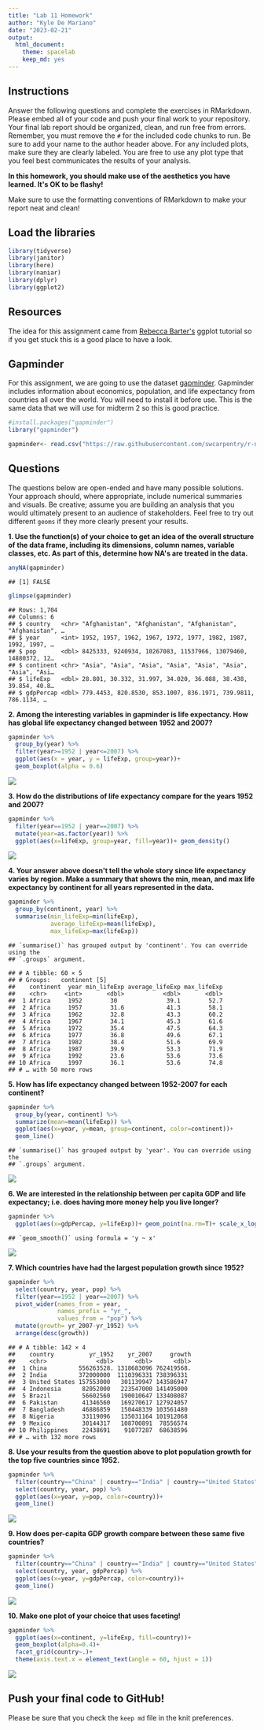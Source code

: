```yaml
---
title: "Lab 11 Homework"
author: "Kyle De Mariano"
date: "2023-02-21"
output:
  html_document: 
    theme: spacelab
    keep_md: yes
---
```




## Instructions
Answer the following questions and complete the exercises in RMarkdown. Please embed all of your code and push your final work to your repository. Your final lab report should be organized, clean, and run free from errors. Remember, you must remove the `#` for the included code chunks to run. Be sure to add your name to the author header above. For any included plots, make sure they are clearly labeled. You are free to use any plot type that you feel best communicates the results of your analysis.  

**In this homework, you should make use of the aesthetics you have learned. It's OK to be flashy!**

Make sure to use the formatting conventions of RMarkdown to make your report neat and clean!  

## Load the libraries

```r
library(tidyverse)
library(janitor)
library(here)
library(naniar)
library(dplyr)
library(ggplot2)
```

## Resources
The idea for this assignment came from [Rebecca Barter's](http://www.rebeccabarter.com/blog/2017-11-17-ggplot2_tutorial/) ggplot tutorial so if you get stuck this is a good place to have a look.  

## Gapminder
For this assignment, we are going to use the dataset [gapminder](https://cran.r-project.org/web/packages/gapminder/index.html). Gapminder includes information about economics, population, and life expectancy from countries all over the world. You will need to install it before use. This is the same data that we will use for midterm 2 so this is good practice.

```r
#install.packages("gapminder")
library("gapminder")
```

```r
gapminder<- read.csv("https://raw.githubusercontent.com/swcarpentry/r-novice-gapminder/gh-pages/_episodes_rmd/data/gapminder-FiveYearData.csv")
```

## Questions
The questions below are open-ended and have many possible solutions. Your approach should, where appropriate, include numerical summaries and visuals. Be creative; assume you are building an analysis that you would ultimately present to an audience of stakeholders. Feel free to try out different `geoms` if they more clearly present your results.  

**1. Use the function(s) of your choice to get an idea of the overall structure of the data frame, including its dimensions, column names, variable classes, etc. As part of this, determine how NA's are treated in the data.**  

```r
anyNA(gapminder)
```

```
## [1] FALSE
```

```r
glimpse(gapminder)
```

```
## Rows: 1,704
## Columns: 6
## $ country   <chr> "Afghanistan", "Afghanistan", "Afghanistan", "Afghanistan", …
## $ year      <int> 1952, 1957, 1962, 1967, 1972, 1977, 1982, 1987, 1992, 1997, …
## $ pop       <dbl> 8425333, 9240934, 10267083, 11537966, 13079460, 14880372, 12…
## $ continent <chr> "Asia", "Asia", "Asia", "Asia", "Asia", "Asia", "Asia", "Asi…
## $ lifeExp   <dbl> 28.801, 30.332, 31.997, 34.020, 36.088, 38.438, 39.854, 40.8…
## $ gdpPercap <dbl> 779.4453, 820.8530, 853.1007, 836.1971, 739.9811, 786.1134, …
```

**2. Among the interesting variables in gapminder is life expectancy. How has global life expectancy changed between 1952 and 2007?**

```r
gapminder %>% 
  group_by(year) %>% 
  filter(year>=1952 | year<=2007) %>%
  ggplot(aes(x = year, y = lifeExp, group=year))+
  geom_boxplot(alpha = 0.6)
```

![](lab11_hw_files/figure-html/unnamed-chunk-6-1.png)<!-- -->

**3. How do the distributions of life expectancy compare for the years 1952 and 2007?**

```r
gapminder %>% 
  filter(year==1952 | year==2007) %>% 
  mutate(year=as.factor(year)) %>% 
  ggplot(aes(x=lifeExp, group=year, fill=year))+ geom_density()
```

![](lab11_hw_files/figure-html/unnamed-chunk-7-1.png)<!-- -->

**4. Your answer above doesn't tell the whole story since life expectancy varies by region. Make a summary that shows the min, mean, and max life expectancy by continent for all years represented in the data.**

```r
gapminder %>% 
  group_by(continent, year) %>%
  summarise(min_lifeExp=min(lifeExp),
            average_lifeExp=mean(lifeExp),
            max_lifeExp=max(lifeExp))
```

```
## `summarise()` has grouped output by 'continent'. You can override using the
## `.groups` argument.
```

```
## # A tibble: 60 × 5
## # Groups:   continent [5]
##    continent  year min_lifeExp average_lifeExp max_lifeExp
##    <chr>     <int>       <dbl>           <dbl>       <dbl>
##  1 Africa     1952        30              39.1        52.7
##  2 Africa     1957        31.6            41.3        58.1
##  3 Africa     1962        32.8            43.3        60.2
##  4 Africa     1967        34.1            45.3        61.6
##  5 Africa     1972        35.4            47.5        64.3
##  6 Africa     1977        36.8            49.6        67.1
##  7 Africa     1982        38.4            51.6        69.9
##  8 Africa     1987        39.9            53.3        71.9
##  9 Africa     1992        23.6            53.6        73.6
## 10 Africa     1997        36.1            53.6        74.8
## # … with 50 more rows
```

**5. How has life expectancy changed between 1952-2007 for each continent?**

```r
gapminder %>% 
  group_by(year, continent) %>% 
  summarize(mean=mean(lifeExp)) %>% 
  ggplot(aes(x=year, y=mean, group=continent, color=continent))+
  geom_line()
```

```
## `summarise()` has grouped output by 'year'. You can override using the
## `.groups` argument.
```

![](lab11_hw_files/figure-html/unnamed-chunk-9-1.png)<!-- -->

**6. We are interested in the relationship between per capita GDP and life expectancy; i.e. does having more money help you live longer?**

```r
gapminder %>% 
  ggplot(aes(x=gdpPercap, y=lifeExp))+ geom_point(na.rm=T)+ scale_x_log10()+ geom_smooth(method=lm)+ labs(title="GDP vs Life Expectancy", x= "Per Capita GDP",y= "Life Expectancy")
```

```
## `geom_smooth()` using formula = 'y ~ x'
```

![](lab11_hw_files/figure-html/unnamed-chunk-10-1.png)<!-- -->

**7. Which countries have had the largest population growth since 1952?**

```r
gapminder %>% 
  select(country, year, pop) %>% 
  filter(year==1952 | year==2007) %>% 
  pivot_wider(names_from = year,
              names_prefix = "yr_",
              values_from = "pop") %>% 
  mutate(growth= yr_2007-yr_1952) %>% 
  arrange(desc(growth))
```

```
## # A tibble: 142 × 4
##    country          yr_1952    yr_2007     growth
##    <chr>              <dbl>      <dbl>      <dbl>
##  1 China         556263528. 1318683096 762419568.
##  2 India         372000000  1110396331 738396331 
##  3 United States 157553000   301139947 143586947 
##  4 Indonesia      82052000   223547000 141495000 
##  5 Brazil         56602560   190010647 133408087 
##  6 Pakistan       41346560   169270617 127924057 
##  7 Bangladesh     46886859   150448339 103561480 
##  8 Nigeria        33119096   135031164 101912068 
##  9 Mexico         30144317   108700891  78556574 
## 10 Philippines    22438691    91077287  68638596 
## # … with 132 more rows
```

**8. Use your results from the question above to plot population growth for the top five countries since 1952.**

```r
gapminder %>% 
  filter(country=="China" | country=="India" | country=="United States" | country=="Indonesia" | country=="Brazil") %>% 
  select(country, year, pop) %>% 
  ggplot(aes(x=year, y=pop, color=country))+
  geom_line()
```

![](lab11_hw_files/figure-html/unnamed-chunk-12-1.png)<!-- -->

**9. How does per-capita GDP growth compare between these same five countries?**

```r
gapminder %>% 
  filter(country=="China" | country=="India" | country=="United States" | country=="Indonesia" | country=="Brazil") %>% 
  select(country, year, gdpPercap) %>% 
  ggplot(aes(x=year, y=gdpPercap, color=country))+
  geom_line()
```

![](lab11_hw_files/figure-html/unnamed-chunk-13-1.png)<!-- -->

**10. Make one plot of your choice that uses faceting!**

```r
gapminder %>% 
  ggplot(aes(x=continent, y=lifeExp, fill=country))+ 
  geom_boxplot(alpha=0.4)+ 
  facet_grid(country~.)+
  theme(axis.text.x = element_text(angle = 60, hjust = 1))
```

![](lab11_hw_files/figure-html/unnamed-chunk-14-1.png)<!-- -->

## Push your final code to GitHub!
Please be sure that you check the `keep md` file in the knit preferences. 
